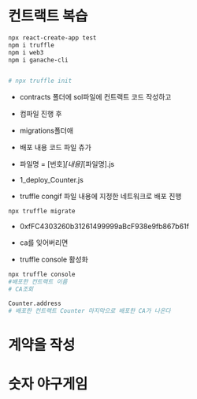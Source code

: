 # 컨트랙트 복습

```sh
npx react-create-app test
npm i truffle
npm i web3
npm i ganache-cli


# npx truffle init
```

- contracts 폴더에 sol파일에 컨트랙트 코드 작성하고

- 컴파일 진행 후

- migrations폴더애
- 배포 내용 코드 파일 츄가
- 파일명 = [번호]_[내용]_[파일명].js
- 1_deploy_Counter.js

- truffle congif 파일 내용에 지정한 네트워크로 배포 진행
```sh
npx truffle migrate
```

- 0xfFC4303260b31261499999aBcF938e9fb867b61f

- ca를 잊어버리면
- truffle console 활성화

```sh
npx truffle console
#배포한 컨트랙트 이름
# CA조회

Counter.address
# 배포한 컨트랙트 Counter 마지막으로 배포한 CA가 나온다
```


# 계약을 작성

# 숫자 야구게임


